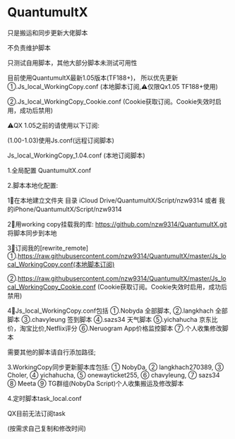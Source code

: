 # QuantumultX
只是搬运和同步更新大佬脚本

不负责维护脚本

只测试自用脚本，其他大部分脚本未测试可用性

目前使用QuantumultX最新1.05版本(TF188+)，
所以优先更新
①.Js_local_WorkingCopy.conf
(本地脚本订阅,⚠️仅限Qx1.05 TF188+使用)

②.Js_local_WorkingCopy_Cookie.conf
(Cookie获取订阅。Cookie失效时启用，成功后禁用)



⚠️QX 1.05之前的请使用以下订阅:

(1.00-1.03)使用Js.conf(远程订阅脚本)

Js_local_WorkingCopy_1.04.conf (本地订阅脚本)

1.全局配置 
QuantumultX.conf

2.脚本本地化配置:

1⃣️在本地建立文件夹
目录 iCloud Drive/QuantumultX/Script/nzw9314
或者 我的iPhone/QuantumultX/Script/nzw9314

2⃣️用working copy挂载我的库:
https://github.com/nzw9314/QuantumultX.git
将脚本同步到本地


3⃣️订阅我的[rewrite_remote]
①.https://raw.githubusercontent.com/nzw9314/QuantumultX/master/Js_local_WorkingCopy.conf(本地脚本订阅)

②.https://raw.githubusercontent.com/nzw9314/QuantumultX/master/Js_local_WorkingCopy_Cookie.conf
(Cookie获取订阅。Cookie失效时启用，成功后禁用)

4⃣️Js_local_WorkingCopy.conf包括
①.Nobyda 全部脚本,
②.langkhach 全部脚本
③.chavyleung 签到脚本
④.sazs34 天气脚本
⑤.yichahucha 京东比价，淘宝比价,Netflix评分
⑥.Neruogram App价格监控脚本
⑦.个人收集修改脚本

需要其他的脚本请自行添加路径;

3.WorkingCopy同步更新脚本库包括:
① NobyDa,
② langkhach270389,
③ Choler,
④ yichahucha,
⑤ onewayticket255,
⑥ chavyleung,
⑦ sazs34
⑧ Meeta
⑨ TG群组(NobyDa Script)个人收集搬运及修改脚本

4.定时脚本task_local.conf

QX目前无法订阅task

(按需求自己复制和修改时间)